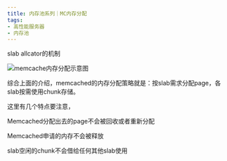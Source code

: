 ```yaml
---
title: 内存池系列｜MC内存分配
tags: 
- 高性能服务器
- 内存池
---
```


slab allcator的机制

![memcache内存分配示意图](http://cdn.b5mang.com/2021320115717.png)

综合上面的介绍，memcached的内存分配策略就是：按slab需求分配page，各slab按需使用chunk存储。

这里有几个特点要注意，

Memcached分配出去的page不会被回收或者重新分配

Memcached申请的内存不会被释放

slab空闲的chunk不会借给任何其他slab使用
